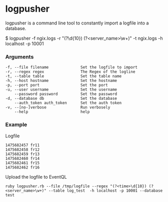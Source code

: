 # logpusher

logpusher is a command line tool to constantly import a logfile into a database.

  $ logpusher -f ngix.logs -r "(?<time>\d{10}) (?<server_name>\w+)" -t ngix.logs -h localhost -p 10001

### Arguments
    -f, --file filename              Set the logfile to import
    -r, --regex regex                The Regex of the logline
    -t, --table table                Set the table name
    -h, --host hostname              Set the hostname
    -p, --port port                  Set the port
    -u, --user username              Set the username
        --password password          Set the password
    -d, --database db                Set the database
        --auth_token auth_token      Set the auth token
    -v, --[no-]verbose               Run verbosely
        --help                       help


### Example
Logfile

    1475682457 fr11
    1475682458 fr12
    1475682459 fr13
    1475682460 fr14
    1475682461 fr15
    1475682462 fr16

Upload the logfile to EventQL

    ruby logpusher.rb --file /tmp/logfile --regex "(?<time>\d{10}) (?<server_name>\w+)" --table log_test  -h localhost -p 10001 --database test
